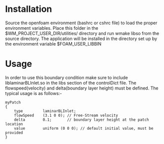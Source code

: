 # Installation #

Source the openfoam environment (bashrc or cshrc file) to load the proper environment variables. Place this folder in the $WM_PROJECT_USER_DIR/utilities/ directory and run wmake libso from the source directory. The application will be installed in the directory set up by the environment variable $FOAM_USER_LIBBIN

# Usage #

In order to use this boundary condition make sure to include liblaminarBLInlet.so in the libs section of the controlDict file. The flowspeed(velocity) and delta(boundary layer height) must be defined. The typical usage is as follows:-

```
myPatch
{
    type         laminarBLInlet;
    flowSpeed    (3.1 0 0); // Free-Stream velocity
    delta        0.1;       // boundary layer height at the patch location
    value        uniform (0 0 0); // default initial value, must be provided
}
```